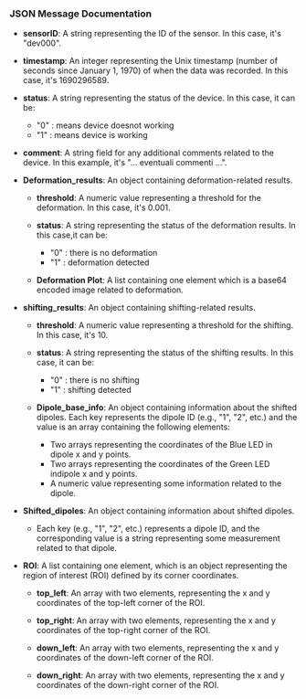 
### JSON Message Documentation

- **sensorID**: A string representing the ID of the sensor. In this case, it's "dev000".

- **timestamp**: An integer representing the Unix timestamp (number of seconds since January 1, 1970) 
                of when the data was recorded. In this case, it's 1690296589.

- **status**: A string representing the status of the device. In this case, it can be: 
  - "0" : means device doesnot working 
  - "1" : means device is working

- **comment**: A string field for any additional comments related to the device. In this example, it's "... eventuali commenti ...".

- **Deformation_results**: An object containing deformation-related results.

  - **threshold**: A numeric value representing a threshold for the deformation. In this case, it's 0.001.

  - **status**: A string representing the status of the deformation results. In this case,it can be: 
    - "0" : there is no deformation
    - "1" : deformation detected

  - **Deformation Plot**: A list containing one element which is a base64 encoded image related to deformation.

- **shifting_results**: An object containing shifting-related results.

  - **threshold**: A numeric value representing a threshold for the shifting. In this case, it's 10.

  - **status**: A string representing the status of the shifting results. In this case, it can be: 
    - "0" : there is no shifting
    - "1" : shifting detected

  - **Dipole_base_info**: An object containing information about the shifted dipoles. Each key represents the dipole ID (e.g., "1", "2", etc.) and the value is an array containing the following elements:
    - Two arrays representing the coordinates of the Blue LED in dipole x and y points.
    - Two arrays representing the coordinates of the Green LED indipole x and y points.
    - A numeric value representing some information related to the dipole.

- **Shifted_dipoles**: An object containing information about shifted dipoles.

  - Each key (e.g., "1", "2", etc.) represents a dipole ID, and the corresponding value is a string representing some measurement related to that dipole.

- **ROI**: A list containing one element, which is an object representing the region of interest (ROI) defined by its corner coordinates.

  - **top_left**: An array with two elements, representing the x and y coordinates of the top-left corner of the ROI.

  - **top_right**: An array with two elements, representing the x and y coordinates of the top-right corner of the ROI.

  - **down_left**: An array with two elements, representing the x and y coordinates of the down-left corner of the ROI.

  - **down_right**: An array with two elements, representing the x and y coordinates of the down-right corner of the ROI.

